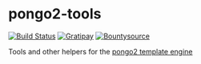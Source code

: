 pongo2-tools
============

[![Build Status](https://travis-ci.org/flosch/pongo2-tools.svg?branch=master)](https://travis-ci.org/flosch/pongo2-tools)
[![Gratipay](http://img.shields.io/badge/gratipay-support%20pongo-brightgreen.svg)](https://gratipay.com/flosch/)
[![Bountysource](https://www.bountysource.com/badge/tracker?tracker_id=6999240)](https://www.bountysource.com/trackers/6999240-pongo2-tools?utm_source=6999240&utm_medium=shield&utm_campaign=TRACKER_BADGE)

Tools and other helpers for the [pongo2 template engine](https://github.com/flosch/pongo2)
